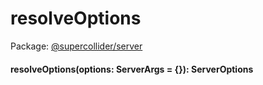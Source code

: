 # resolveOptions
Package: <a href="#/packages/server/api">@supercollider/server</a>

<div class="entity-box"><h4 id="resolveOptions"><span class="token function">resolveOptions</span>(<span class="nowrap">options: <span class="type reference">ServerArgs</span> =  {}</span>): <span class="type reference">ServerOptions</span></h4></div>
